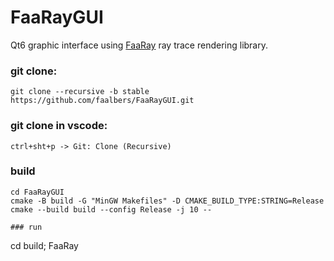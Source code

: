 # FaaRayGUI

Qt6 graphic interface using
[FaaRay](https://github.com/faalbers/FaaRay)
ray trace rendering library.

### git clone:

```
git clone --recursive -b stable https://github.com/faalbers/FaaRayGUI.git
```

### git clone in vscode:

```
ctrl+sht+p -> Git: Clone (Recursive)
```

### build

```
cd FaaRayGUI
cmake -B build -G "MinGW Makefiles" -D CMAKE_BUILD_TYPE:STRING=Release
cmake --build build --config Release -j 10 --

### run

```
cd build; FaaRay
```
